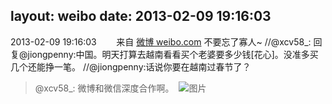 layout: weibo
date: 2013-02-09 19:16:03
---
<meta name="referrer" content="no-referrer" />

2013-02-09 19:16:03  &nbsp;&nbsp;&nbsp;&nbsp;&nbsp;&nbsp; 来自 <a href="http://weibo.com/" rel="nofollow">微博 weibo.com</a>
不要忘了寡人~ //@xcv58_: 回复@jiongpenny:中国。明天打算去越南看看买个老婆要多少钱[花心]。没准多买几个还能挣一笔。 //@jiongpenny:话说你要在越南过春节了？
>  @xcv58_: 微博和微信深度合作啊。 ​​​
>  ![图片](https://ww3.sinaimg.cn/large/801f7e9ajw1e1n8io1ie4j.jpg)
